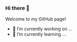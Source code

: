 ### Hi there 👋

Welcome to my GitHub page!

- 🔭 I’m currently working on ...
- 🌱 I’m currently learning ...

